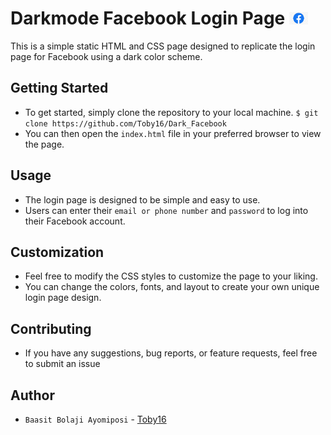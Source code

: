 # Darkmode Facebook Login Page <img src="https://github.com/Toby16/Dark_Facebook/blob/main/assets/logo.jpg" width="30px">
<p>This is a simple static HTML and CSS page designed to replicate the login page for Facebook using a dark color scheme.</p>

## Getting Started
* To get started, simply clone the repository to your local machine. `$ git clone https://github.com/Toby16/Dark_Facebook`
* You can then open the `index.html` file in your preferred browser to view the page.

## Usage
* The login page is designed to be simple and easy to use.
* Users can enter their `email or phone number` and `password` to log into their Facebook account.

## Customization
* Feel free to modify the CSS styles to customize the page to your liking.
* You can change the colors, fonts, and layout to create your own unique login page design.

## Contributing
* If you have any suggestions, bug reports, or feature requests, feel free to submit an issue

## Author
* `Baasit Bolaji Ayomiposi` - <a href="https://github.com/Toby16">Toby16</a>
